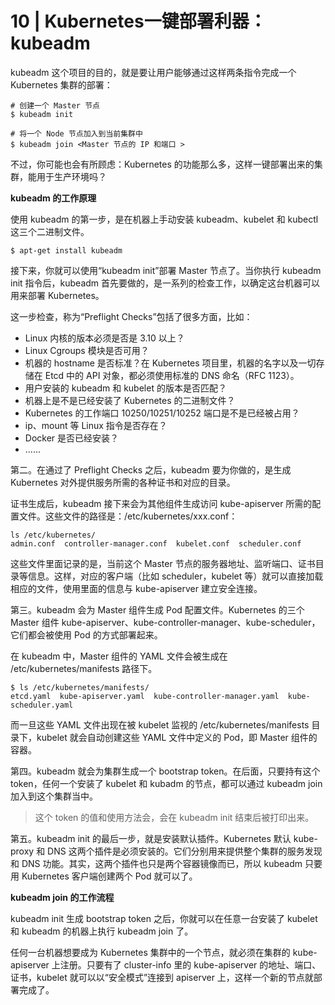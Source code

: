 # 10 | Kubernetes一键部署利器：kubeadm

kubeadm 这个项目的目的，就是要让用户能够通过这样两条指令完成一个 Kubernetes 集群的部署：

```shell
# 创建一个 Master 节点
$ kubeadm init

# 将一个 Node 节点加入到当前集群中
$ kubeadm join <Master 节点的 IP 和端口 >
```

不过，你可能也会有所顾虑：Kubernetes 的功能那么多，这样一键部署出来的集群，能用于生产环境吗？

**kubeadm 的工作原理**

使用 kubeadm 的第一步，是在机器上手动安装 kubeadm、kubelet 和 kubectl 这三个二进制文件。

```shell
$ apt-get install kubeadm
```

接下来，你就可以使用“kubeadm init”部署 Master 节点了。当你执行 kubeadm init 指令后，kubeadm 首先要做的，是一系列的检查工作，以确定这台机器可以用来部署 Kubernetes。

这一步检查，称为“Preflight Checks”包括了很多方面，比如：

- Linux 内核的版本必须是否是 3.10 以上？
- Linux Cgroups 模块是否可用？
- 机器的 hostname 是否标准？在 Kubernetes 项目里，机器的名字以及一切存储在 Etcd 中的 API 对象，都必须使用标准的 DNS 命名（RFC 1123）。
- 用户安装的 kubeadm 和 kubelet 的版本是否匹配？
- 机器上是不是已经安装了 Kubernetes 的二进制文件？
- Kubernetes 的工作端口 10250/10251/10252 端口是不是已经被占用？
- ip、mount 等 Linux 指令是否存在？
- Docker 是否已经安装？
- ......

第二。在通过了 Preflight Checks 之后，kubeadm 要为你做的，是生成 Kubernetes 对外提供服务所需的各种证书和对应的目录。

证书生成后，kubeadm 接下来会为其他组件生成访问 kube-apiserver 所需的配置文件。这些文件的路径是：/etc/kubernetes/xxx.conf：

```shell
ls /etc/kubernetes/
admin.conf  controller-manager.conf  kubelet.conf  scheduler.conf
```

这些文件里面记录的是，当前这个 Master 节点的服务器地址、监听端口、证书目录等信息。这样，对应的客户端（比如 scheduler，kubelet 等）就可以直接加载相应的文件，使用里面的信息与 kube-apiserver 建立安全连接。

第三。kubeadm 会为 Master 组件生成 Pod 配置文件。Kubernetes 的三个 Master 组件 kube-apiserver、kube-controller-manager、kube-scheduler，它们都会被使用 Pod 的方式部署起来。

在 kubeadm 中，Master 组件的 YAML 文件会被生成在 /etc/kubernetes/manifests 路径下。

```shell
$ ls /etc/kubernetes/manifests/
etcd.yaml  kube-apiserver.yaml  kube-controller-manager.yaml  kube-scheduler.yaml
```

而一旦这些 YAML 文件出现在被 kubelet 监视的 /etc/kubernetes/manifests 目录下，kubelet 就会自动创建这些 YAML 文件中定义的 Pod，即 Master 组件的容器。

第四。kubeadm 就会为集群生成一个 bootstrap token。在后面，只要持有这个 token，任何一个安装了 kubelet 和 kubadm 的节点，都可以通过 kubeadm join 加入到这个集群当中。

> 这个 token 的值和使用方法会，会在 kubeadm init 结束后被打印出来。

第五。kubeadm init 的最后一步，就是安装默认插件。Kubernetes 默认 kube-proxy 和 DNS 这两个插件是必须安装的。它们分别用来提供整个集群的服务发现和 DNS 功能。其实，这两个插件也只是两个容器镜像而已，所以 kubeadm 只要用 Kubernetes 客户端创建两个 Pod 就可以了。

**kubeadm join 的工作流程**

kubeadm init 生成 bootstrap token 之后，你就可以在任意一台安装了 kubelet 和 kubeadm 的机器上执行 kubeadm join 了。

任何一台机器想要成为 Kubernetes 集群中的一个节点，就必须在集群的 kube-apiserver 上注册。只要有了 cluster-info 里的 kube-apiserver 的地址、端口、证书，kubelet 就可以以“安全模式”连接到 apiserver 上，这样一个新的节点就部署完成了。

















